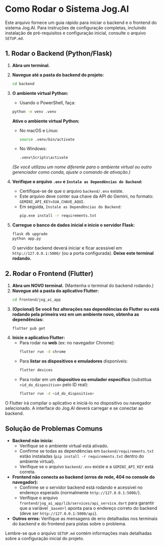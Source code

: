 # Como Rodar o Sistema Jog.AI

Este arquivo fornece um guia rápido para iniciar o backend e o frontend do sistema Jog.AI.
Para instruções de configuração completas, incluindo instalação de pré-requisitos e configuração inicial, consulte o arquivo `SETUP.md`.

## 1. Rodar o Backend (Python/Flask)

1.  **Abra um terminal.**
2.  **Navegue até a pasta do backend do projeto:**
    ```bash
    cd backend
    ```
3.  **O ambiente virtual Python:**
    * Usando o PowerShell, faça: 
    ```bash
    python -m venv .venv
    ```

    **Ative o ambiente virtual Python:**
    *   No macOS e Linux:
        ```bash
        source .venv/bin/activate
        ```
    *   No Windows:
        ```bash
        .venv\Scripts\activate
        ```
    *(Se você utilizou um nome diferente para o ambiente virtual ou outro gerenciador como conda, ajuste o comando de ativação.)*


4.  **Verifique o arquivo `.env` e `Instale as Dependências do Backend`:**
    *   Certifique-se de que o arquivo `backend/.env` existe.
    *   Este arquivo deve conter sua chave da API do Gemini, no formato: `GEMINI_API_KEY=SUA_CHAVE_AQUI`.
    *   Em seguida, `Instale as Dependências do Backend`:
        ```bash
        pip.exe install -r requirements.txt
        ```

5.  **Carregue o banco de dados inicial e inicie o servidor Flask:**
    ```bash
    flask db upgrade
    python app.py
    ```
    O servidor backend deverá iniciar e ficar acessível em `http://127.0.0.1:5000/` (ou a porta configurada).
    **Deixe este terminal rodando.**

## 2. Rodar o Frontend (Flutter)

1.  **Abra um NOVO terminal.** (Mantenha o terminal do backend rodando.)
2.  **Navegue até a pasta do aplicativo Flutter:**
    ```bash
    cd frontend/jog_ai_app
    ```
3.  **(Opcional) Se você fez alterações nas dependências do Flutter ou está rodando pela primeira vez em um ambiente novo, obtenha as dependências:**
    ```bash
    flutter pub get
    ```
4.  **Inicie o aplicativo Flutter:**
    *   Para rodar na **web** (ex: no navegador Chrome):
        ```bash
        flutter run -d chrome
        ```
    *   Para **listar os dispositivos e emuladores** disponíveis:
        ```bash
        flutter devices
        ```
    *   Para rodar em um **dispositivo ou emulador específico** (substitua `<id_do_dispositivo>` pelo ID real):
        ```bash
        flutter run -d <id_do_dispositivo>
        ```

O Flutter irá compilar o aplicativo e iniciá-lo no dispositivo ou navegador selecionado. A interface do Jog.AI deverá carregar e se conectar ao backend.

## Solução de Problemas Comuns

*   **Backend não inicia:**
    *   Verifique se o ambiente virtual está ativado.
    *   Confirme se todas as dependências em `backend/requirements.txt` estão instaladas (`pip install -r requirements.txt` dentro do ambiente virtual).
    *   Verifique se o arquivo `backend/.env` existe e a `GEMINI_API_KEY` está correta.
*   **Frontend não conecta ao backend (erros de rede, 404 no console do navegador):**
    *   Confirme se o servidor backend está rodando e acessível no endereço esperado (normalmente `http://127.0.0.1:5000/`).
    *   Verifique o arquivo `frontend/jog_ai_app/lib/services/api_service.dart` para garantir que a variável `_baseUrl` aponta para o endereço correto do backend (deve ser `http://127.0.0.1:5000/api`).
*   **Outros erros:** Verifique as mensagens de erro detalhadas nos terminais do backend e do frontend para pistas sobre o problema.

Lembre-se que o arquivo `SETUP.md` contém informações mais detalhadas sobre a configuração inicial do projeto. 
